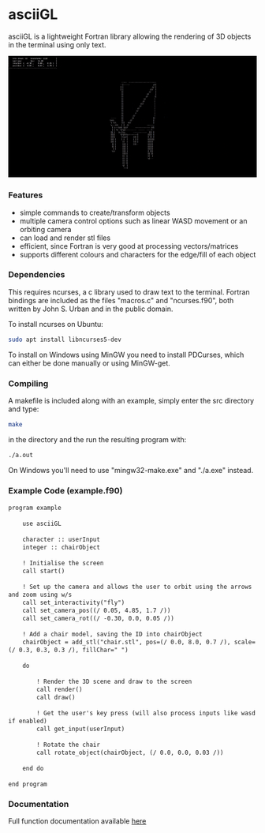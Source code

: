 # asciiGL

asciiGL is a lightweight Fortran library allowing the rendering of 3D objects in the terminal using only text.

![asciiGL used to render a chair](https://github.com/lumorti/asciiGL/raw/master/chair.gif "asciiGL used to render a chair")

### Features
 - simple commands to create/transform objects
 - multiple camera control options such as linear WASD movement or an orbiting camera
 - can load and render stl files
 - efficient, since Fortran is very good at processing vectors/matrices
 - supports different colours and characters for the edge/fill of each object

### Dependencies

This requires ncurses, a c library used to draw text to the terminal. Fortran bindings are included as the files "macros.c" and "ncurses.f90", both written by John S. Urban and in the public domain.

To install ncurses on Ubuntu:
```bash
sudo apt install libncurses5-dev
```

To install on Windows using MinGW you need to install PDCurses, which can either be done manually or using MinGW-get.

### Compiling

A makefile is included along with an example, simply enter the src directory and type:
```bash
make
```
in the directory and the run the resulting program with:
```bash
./a.out
```

On Windows you'll need to use "mingw32-make.exe" and "./a.exe" instead.

### Example Code (example.f90)

```Fortran
program example

    use asciiGL

    character :: userInput
    integer :: chairObject

    ! Initialise the screen
    call start()

    ! Set up the camera and allows the user to orbit using the arrows and zoom using w/s
    call set_interactivity("fly")
    call set_camera_pos((/ 0.05, 4.85, 1.7 /))
    call set_camera_rot((/ -0.30, 0.0, 0.05 /))

    ! Add a chair model, saving the ID into chairObject
    chairObject = add_stl("chair.stl", pos=(/ 0.0, 8.0, 0.7 /), scale=(/ 0.3, 0.3, 0.3 /), fillChar=" ")

    do

        ! Render the 3D scene and draw to the screen
        call render()
        call draw()

        ! Get the user's key press (will also process inputs like wasd if enabled)
        call get_input(userInput)

        ! Rotate the chair
        call rotate_object(chairObject, (/ 0.0, 0.0, 0.03 /))

    end do

end program
```

### Documentation

Full function documentation available [here](docs.md)

